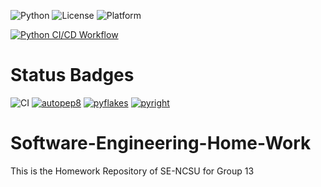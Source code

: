 ![Python](https://img.shields.io/badge/language-Python-blue)
![License](https://img.shields.io/badge/license-BSD--2--Clause-blue)
![Platform](https://img.shields.io/badge/platform-Linux-brightgreen)

[![Python CI/CD Workflow](https://github.com/SEGroup13/Software-Engineering-Home-Work/actions/workflows/.python-app.yml/badge.svg)](https://github.com/SEGroup13/Software-Engineering-Home-Work/actions/workflows/.python-app.yml)


# Status Badges

![CI](https://github.com/<your-username>/<your-repo-name>/workflows/CI/badge.svg)
[![autopep8](https://img.shields.io/badge/code%20style-autopep8-brightgreen?style=flat-square&logo=python&logoColor=white)](https://github.com/<your-username>/<your-repo-name>/actions)
[![pyflakes](https://img.shields.io/badge/linter-pyflakes-brightgreen?style=flat-square&logo=python&logoColor=white)](https://github.com/<your-username>/<your-repo-name>/actions)
[![pyright](https://img.shields.io/badge/types-pyright-blue?style=flat-square&logo=python&logoColor=white)](https://github.com/<your-username>/<your-repo-name>/actions)


# Software-Engineering-Home-Work
This is the Homework Repository of SE-NCSU for Group 13
